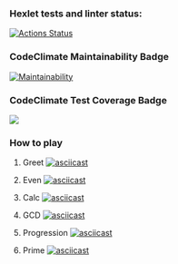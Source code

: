 ### Hexlet tests and linter status:
[![Actions Status](https://github.com/ya-makariy/java-project-lvl1/workflows/hexlet-check/badge.svg)](https://github.com/ya-makariy/java-project-lvl1/actions)

### CodeClimate Maintainability Badge
[![Maintainability](https://api.codeclimate.com/v1/badges/c5a301a07072a63be82c/maintainability)](https://codeclimate.com/github/ya-makariy/java-project-lvl1/maintainability)

### CodeClimate Test Coverage Badge
<a href="https://codeclimate.com/github/ya-makariy/java-project-lvl1/test_coverage"><img src="https://api.codeclimate.com/v1/badges/c5a301a07072a63be82c/test_coverage" /></a>

### How to play
1. Greet
[![asciicast](https://asciinema.org/a/449947.png)](https://asciinema.org/a/449947)

2. Even
[![asciicast](https://asciinema.org/a/449948.png)](https://asciinema.org/a/449948)

3. Calc
[![asciicast](https://asciinema.org/a/449949.png)](https://asciinema.org/a/449949)

4. GCD
[![asciicast](https://asciinema.org/a/449950.png)](https://asciinema.org/a/449950)

5. Progression
[![asciicast](https://asciinema.org/a/449951.png)](https://asciinema.org/a/449951)

6. Prime
[![asciicast](https://asciinema.org/a/449952.png)](https://asciinema.org/a/449952)